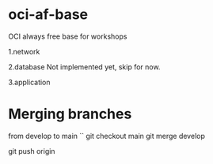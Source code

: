 # oci-af-base

OCI always free base for workshops


1.network

2.database 
Not implemented yet, skip for now. 

3.application 

# Merging branches

from develop to main
``
git checkout main
git merge develop 

git push origin
```
